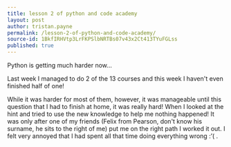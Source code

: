 ```yaml
---
title: lesson 2 of python and code academy
layout: post
author: tristan.payne
permalink: /lesson-2-of-python-and-code-academy/
source-id: 1BkfIRHVtp3LrFKPSlbNRTBs07v43x2Ct413TYuFGLss
published: true
---
```

Python is getting much harder now…

Last week I managed to do 2 of the 13 courses and this week I haven't even finished half of one!

While it was harder for most of them, however, it was manageable until this question that I had to finish at home, it was really hard! When I looked at the hint and tried to use the new knowledge to help me nothing happened! It was only after one of my friends (Felix from Pearson, don't know his surname, he sits to the right of me) put me on the right path I worked it out. I felt very annoyed that I had spent all that time doing everything wrong :’( .

